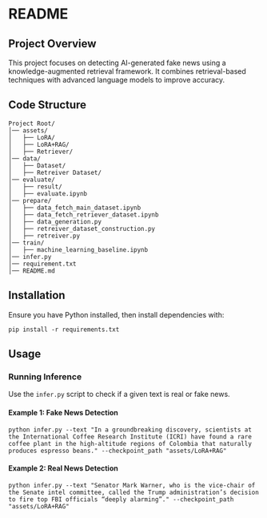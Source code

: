 # README

## Project Overview
This project focuses on detecting AI-generated fake news using a knowledge-augmented retrieval framework. It combines retrieval-based techniques with advanced language models to improve accuracy.

## Code Structure
```
Project Root/
│── assets/
│   ├── LoRA/
│   ├── LoRA+RAG/
│   ├── Retriever/
│── data/
│   ├── Dataset/
│   ├── Retreiver Dataset/
│── evaluate/
│   ├── result/
│   ├── evaluate.ipynb
│── prepare/
│   ├── data_fetch_main_dataset.ipynb
│   ├── data_fetch_retriever_dataset.ipynb
│   ├── data_generation.py
│   ├── retreiver_dataset_construction.py
│   ├── retreiver.py
│── train/
│   ├── machine_learning_baseline.ipynb
│── infer.py
│── requirement.txt
│── README.md
```

## **Installation**
Ensure you have Python installed, then install dependencies with:

```shell
pip install -r requirements.txt
```

## **Usage**

### **Running Inference**
Use the `infer.py` script to check if a given text is real or fake news.

#### **Example 1: Fake News Detection**
```shell
python infer.py --text "In a groundbreaking discovery, scientists at the International Coffee Research Institute (ICRI) have found a rare coffee plant in the high-altitude regions of Colombia that naturally produces espresso beans." --checkpoint_path "assets/LoRA+RAG"
```

#### **Example 2: Real News Detection**
```shell
python infer.py --text "Senator Mark Warner, who is the vice-chair of the Senate intel committee, called the Trump administration’s decision to fire top FBI officials “deeply alarming”." --checkpoint_path "assets/LoRA+RAG"
```
